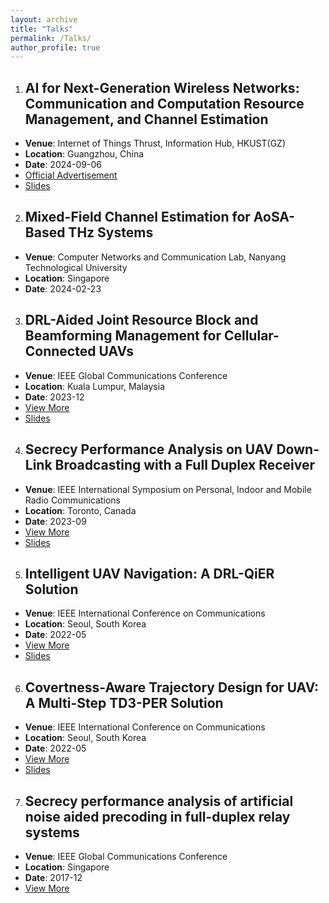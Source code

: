 ```yaml
---
layout: archive
title: "Talks"
permalink: /Talks/
author_profile: true
---
```


1. ## AI for Next-Generation Wireless Networks: Communication and Computation Resource Management, and Channel Estimation
- **Venue**: Internet of Things Thrust, Information Hub, HKUST(GZ)
- **Location**: Guangzhou, China
- **Date**: 2024-09-06
- [Official Advertisement](https://calendar.hkust.edu.hk/events/iot-thrust-seminar-next-generation-wireless-networks-communication-and-computation-resource)
- [Slides](/files/pdf/Talks/slideTalkHKUSTGZ24Sep06.pdf)

2. ## Mixed-Field Channel Estimation for AoSA-Based THz Systems
- **Venue**: Computer Networks and Communication Lab, Nanyang Technological University
- **Location**: Singapore
- **Date**: 2024-02-23

3. ## DRL-Aided Joint Resource Block and Beamforming Management for Cellular-Connected UAVs
- **Venue**: IEEE Global Communications Conference
- **Location**: Kuala Lumpur, Malaysia
- **Date**: 2023-12
- [View More](https://ieeexplore.ieee.org/document/10437176)
- [Slides](/files/pdf/Talks/slideTalkGC23Dec.pdf)

4. ## Secrecy Performance Analysis on UAV Down-Link Broadcasting with a Full Duplex Receiver
- **Venue**: IEEE International Symposium on Personal, Indoor and Mobile Radio Communications
- **Location**: Toronto, Canada
- **Date**: 2023-09
- [View More](https://ieeexplore.ieee.org/document/10293850)
- [Slides](/files/pdf/Talks/slideTalkSecrecyPIMRC23Sep.pdf)

5. ## Intelligent UAV Navigation: A DRL-QiER Solution
- **Venue**: IEEE International Conference on Communications
- **Location**: Seoul, South Korea
- **Date**: 2022-05
- [View More](https://ieeexplore.ieee.org/document/9838566)
- [Slides](/files/pdf/Talks/slideTalkDRLQiER_ICC22May.pdf)

6. ## Covertness-Aware Trajectory Design for UAV: A Multi-Step TD3-PER Solution
- **Venue**: IEEE International Conference on Communications
- **Location**: Seoul, South Korea
- **Date**: 2022-05
- [View More](https://ieeexplore.ieee.org/document/9839093)
- [Slides](/files/pdf/Talks/slideTalkUAVNavigation_ICC22May.pdf)

7. ## Secrecy performance analysis of artificial noise aided precoding in full-duplex relay systems
- **Venue**: IEEE Global Communications Conference
- **Location**: Singapore
- **Date**: 2017-12
- [View More](https://ieeexplore.ieee.org/document/8254504)
